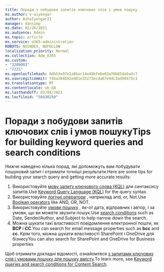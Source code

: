```yaml
---
title: Поради з побудови запитів ключових слів і умов пошуку
ms.author: v-aiyengar
author: AshaIyengar21
manager: dansimp
ms.date: 02/26/2021
ms.audience: Admin
ms.topic: article
ms.service: o365-administration
ROBOTS: NOINDEX, NOFOLLOW
localization_priority: Normal
ms.collection: Adm_O365
ms.custom:
- "3200003"
- "7221"
ms.openlocfilehash: 8d653e97e1a95ac14e49bfe6e03af0b65da5a4c7
ms.sourcegitcommit: f4ba304b92ed01e35273ecda67e9dc3ad9d475c1
ms.translationtype: MT
ms.contentlocale: uk-UA
ms.lasthandoff: 03/04/2021
ms.locfileid: "50430250"
---
```

# <a name="tips-for-building-keyword-queries-and-search-conditions"></a><span data-ttu-id="bf30c-102">Поради з побудови запитів ключових слів і умов пошуку</span><span class="sxs-lookup"><span data-stu-id="bf30c-102">Tips for building keyword queries and search conditions</span></span>

<span data-ttu-id="bf30c-103">Нижче наведено кілька порад, які допоможуть вам побудувати пошуковий запит і отримати точніші результати.</span><span class="sxs-lookup"><span data-stu-id="bf30c-103">Here are some tips for building your search query and getting more accurate results:</span></span>

1. <span data-ttu-id="bf30c-104">Використовуйте [мову запиту ключового слова (KQL)](https://go.microsoft.com/fwlink/?linkid=2101591) для синтаксису запитів.</span><span class="sxs-lookup"><span data-stu-id="bf30c-104">Use [Keyword Query Language (KQL)](https://go.microsoft.com/fwlink/?linkid=2101591) for the query syntax.</span></span>
1. <span data-ttu-id="bf30c-105">Використовуйте [логічні оператори](https://go.microsoft.com/fwlink/?linkid=2101592) , наприклад and, or, Not.</span><span class="sxs-lookup"><span data-stu-id="bf30c-105">Use [Boolean operators](https://go.microsoft.com/fwlink/?linkid=2101592) like AND, OR, NOT.</span></span>
1. <span data-ttu-id="bf30c-106">Використовуйте [умови пошуку](https://go.microsoft.com/fwlink/?linkid=2102410) , як-от дата, відправник і автор, і за умови, що ви можете звузити пошук.</span><span class="sxs-lookup"><span data-stu-id="bf30c-106">Use [search conditions](https://go.microsoft.com/fwlink/?linkid=2102410) such as Date, Sender/Author, and Subject to help narrow down the search.</span></span>
1. <span data-ttu-id="bf30c-107">Можна шукати такі властивості повідомлення електронної пошти, як **ВСР** і **CC**.</span><span class="sxs-lookup"><span data-stu-id="bf30c-107">You can search for email message properties such as **bcc** and **cc**.</span></span> <span data-ttu-id="bf30c-108">Крім того, можна шукати властивості SharePoint і OneDrive для бізнесу</span><span class="sxs-lookup"><span data-stu-id="bf30c-108">You can also search for SharePoint and OneDrive for Business properties</span></span>

<span data-ttu-id="bf30c-109">Щоб отримати докладні відомості, ознайомтеся [з запитами ключових слів і умовами пошуку для пошуку вмісту](https://go.microsoft.com/fwlink/?linkid=2102411).</span><span class="sxs-lookup"><span data-stu-id="bf30c-109">To learn more, see [Keyword queries and search conditions for Content Search](https://go.microsoft.com/fwlink/?linkid=2102411).</span></span>
